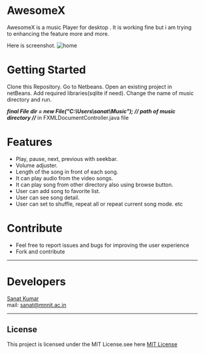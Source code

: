# AwesomeX
AwesomeX is a music Player for desktop . 
It is working fine but i am trying to enhancing the feature more and more.

Here is screenshot.
![home](https://user-images.githubusercontent.com/37153233/53505681-5da6ba00-3ada-11e9-9507-edcfe5cc7aff.PNG)

# Getting Started
Clone this Repository. Go to Netbeans. Open an existing project in netBeans. Add required libraries(sqlite if need). Change the name of music directory and run.

***final File dir = new File("C:\\Users\\sanat\\Music");   // path of music directory //*** in FXMLDocumentController.java file

# Features
- Play, pause, next, previous with seekbar.
- Volume adjuster.
- Length of the song in front of each song.
- It can play audio from the video songs.
- It can play song from other directory also using browse button.
- User can add song to favorite list.
- User can see song detail.
- User can set to shuffle, repeat all or repeat current song mode. etc

# Contribute
- Feel free to report issues and bugs for improving the user experience
- Fork and contribute

---
# Developers
<a href="https://github.com/itssanat">Sanat Kumar</a> <br>
mail: <sanat@mnnit.ac.in>

---
## License
This project is licensed under the MIT License.see here <a href="https://github.com/itssanat/AwesomeX/blob/master/LICENSE"> MIT License</a>
